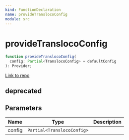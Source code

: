 ```yaml
---
kind: FunctionDeclaration
name: provideTranslocoConfig
module: src
---
```


# provideTranslocoConfig

```ts
function provideTranslocoConfig(
  config: Partial<TranslocoConfig> = defaultConfig
): Provider;
```

[Link to repo](https://github.com/ngneat/transloco/blob/master/projects/ngneat/transloco/src/lib/transloco.config.ts#L51-L56)

## deprecated

## Parameters

| Name   | Type                       | Description |
| ------ | -------------------------- | ----------- |
| config | `Partial<TranslocoConfig>` |             |
